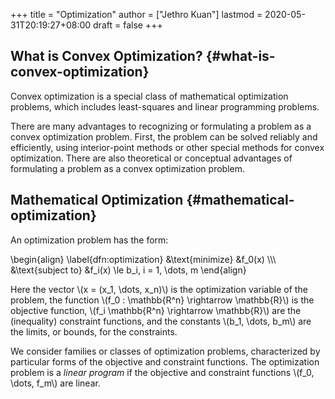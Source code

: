 +++
title = "Optimization"
author = ["Jethro Kuan"]
lastmod = 2020-05-31T20:19:27+08:00
draft = false
+++

## What is Convex Optimization? {#what-is-convex-optimization}

Convex optimization is a special class of mathematical optimization
problems, which includes least-squares and linear programming
problems.

There are many advantages to recognizing or formulating a problem as a
convex optimization problem. First, the problem can be solved reliably
and efficiently, using interior-point methods or other special methods
for convex optimization. There are also theoretical or conceptual
advantages of formulating a problem as a convex optimization problem.

## Mathematical Optimization {#mathematical-optimization}

An optimization problem has the form:

\begin{align} \label{dfn:optimization}
&\text{minimize} &f_0(x) \\\\\\
&\text{subject to} &f_i(x) \le b_i, i = 1, \dots, m
\end{align}

Here the vector \\(x = (x_1, \dots, x_n)\\) is the optimization variable
of the problem, the function \\(f_0 : \mathbb{R^n} \rightarrow
\mathbb{R}\\) is the objective function, \\(f_i \mathbb{R^n} \rightarrow
\mathbb{R}\\) are the (inequality) constraint functions, and the
constants \\(b_1, \dots, b_m\\) are the limits, or bounds, for the
constraints.

We consider families or classes of optimization problems,
characterized by particular forms of the objective and constraint
functions. The optimization problem is a _linear program_ if the
objective and constraint functions \\(f_0, \dots, f_m\\) are linear.
